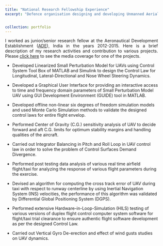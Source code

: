 ```yaml
---
title: "National Research Fellowship Experience"
excerpt: "Defence organisation designing and developing Unmanned Aerial Systems and Combat Aircraft Simulators"


collection: portfolio
---
```

<div style="text-align: justify"> 
  
I worked as junior/senior research fellow at the Aeronautical Development Establishment ([ADE](https://www.drdo.gov.in/drdo/labs1/ADE/English/indexnew.jsp?pg=homepage.jsp)), India in the years 2012-2015. Here is a brief description of my research activities and contribution to various projects. Please [click here](https://www.youtube.com/watch?v=_vvhno58Qq8) to see the media coverage for one of the projects. </div>


* Developed Linearized Small Perturbation Model for UAVs using Control System Tool Box of MATLAB and Simulink to design the Control Law for Longitudinal, Lateral-Directional and Nose Wheel Steering Dynamics.

* Developed a Graphical User Interface for providing an interactive access to time and frequency domain parameters of Small Perturbation Model UAV using GUI Development Environment (GUIDE) tool in MATLAB.

* Developed offline non-linear six degrees of freedom simulation models and used Monte Carlo Simulation methods to validate the designed control laws for entire flight envelop.

* Performed Center of Gravity (C.G.) sensitivity analysis of UAV to decide forward and aft C.G. limits for optimum stability margins and handling qualities of the aircraft.

* Carried out Integrator Balancing in Pitch and Roll Loop in UAV control law in order to solve the problem of Control Surfaces Demand Divergence.

* Performed post testing data analysis of various real time airfield flight/taxi for analyzing the response of various flight parameters during the exercise.

* Devised an algorithm for computing the cross track error of UAV during taxi with respect to runway centerline by using Inertial Navigation System (INS) velocities, the performance of this algorithm was validated by Differential Global Positioning System (DGPS).

* Performed extensive Hardware-in-Loop-Simulation (HILS) testing of various versions of duplex flight control computer system software for flight/taxi trial clearance to ensure authentic flight software development as per the designed Control Law.

* Carried out Vertical Gyro De-erection and effect of wind gusts studies on UAV dynamics.

